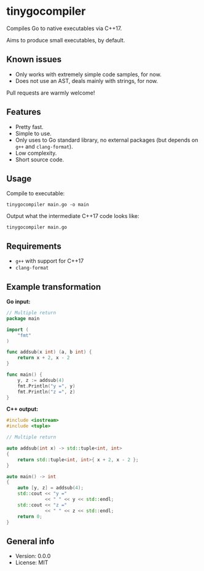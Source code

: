 # tinygocompiler

Compiles Go to native executables via C++17.

Aims to produce small executables, by default.

## Known issues

* Only works with extremely simple code samples, for now.
* Does not use an AST, deals mainly with strings, for now.

Pull requests are warmly welcome!

## Features

* Pretty fast.
* Simple to use.
* Only uses to Go standard library, no external packages (but depends on `g++` and `clang-format`).
* Low complexity.
* Short source code.

## Usage

Compile to executable:

    tinygocompiler main.go -o main

Output what the intermediate C++17 code looks like:

    tinygocompiler main.go

## Requirements

* `g++` with support for C++17
* `clang-format`

## Example transformation

**Go input:**

```go
// Multiple return
package main

import (
	"fmt"
)

func addsub(x int) (a, b int) {
	return x + 2, x - 2
}

func main() {
	y, z := addsub(4)
	fmt.Println("y =", y)
	fmt.Println("z =", z)
}
```

**C++ output:**

```c++
#include <iostream>
#include <tuple>

// Multiple return

auto addsub(int x) -> std::tuple<int, int>
{
    return std::tuple<int, int>{ x + 2, x - 2 };
}

auto main() -> int
{
    auto [y, z] = addsub(4);
    std::cout << "y ="
              << " " << y << std::endl;
    std::cout << "z ="
              << " " << z << std::endl;
    return 0;
}
```

## General info

* Version: 0.0.0
* License: MIT
